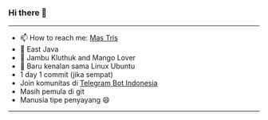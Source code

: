 ### Hi there 👋
----
- 📫 How to reach me: [Mas Tris](https://t.me/onsirtus) 
- 📍 East Java 
- 🍐 Jambu Kluthuk and Mango Lover
- 🐧 Baru kenalan sama Linux Ubuntu
- 1 day 1 commit (jika sempat)
- Join komunitas di [Telegram Bot Indonesia](https://t.me/botindonesia)
- Masih pemula di git
- Manusia tipe penyayang :smile:

----
<!--
**threedisk/threedisk** is a ✨ _special_ ✨ repository because its `README.md` (this file) appears on your GitHub profile.

Here are some ideas to get you started:

- 🔭 I’m currently working on ...
- 🌱 I’m currently learning ...
- 👯 I’m looking to collaborate on ...
- 🤔 I’m looking for help with ...
- 💬 Ask me about ...
- 📫 How to reach me: ...
- 😄 Pronouns: ...
- ⚡ Fun fact: ...
-->
